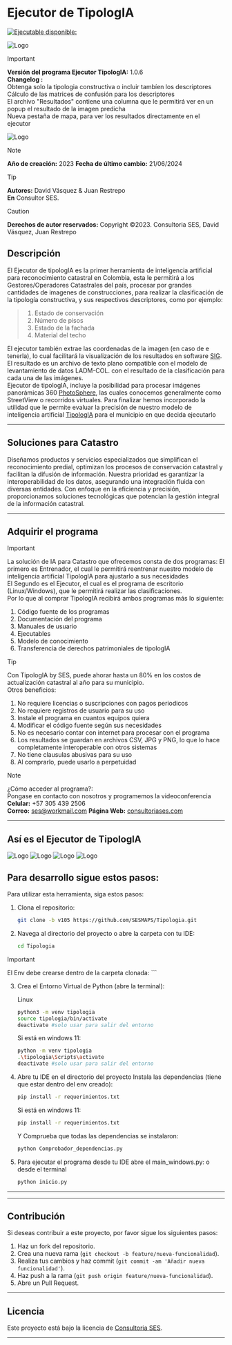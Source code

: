 # Ejecutor de TipologIA
[![Ejecutable disponible:](https://github.com/SESMAPS/Ejecutor102/actions/workflows/deployment.yml/badge.svg?branch=v103)](https://github.com/SESMAPS/Ejecutor102/actions/workflows/deployment.yml)

![Logo](https://consultoriases.com/wp-content/uploads/2022/06/SES_Black.png)

> [!IMPORTANT]
> **Versión del programa Ejecutor TipologIA:** 1.0.6 <br>
> **Changelog :**  
>  Obtenga solo la tipologia constructiva o incluir tambíen los descriptores <br>
> Cálculo de las matrices de confusión para los descriptores <br>
> El archivo "Resultados" contiene una columna que le permitirá ver en un popup el resultado de la imagen predicha <br>
>Nueva pestaña de mapa, para ver los resultados directamente en el ejecutor

![Logo](img/1_inicio.png)


> [!NOTE]
> **Año de creación:** 2023
> **Fecha de último cambio:** 21/06/2024


> [!TIP]
> **Autores:** David Vásquez & Juan Restrepo <br>
>**En** Consultor SES. 


> [!CAUTION]
> **Derechos de autor reservados:** 
> Copyright ©2023. Consultoria SES, David Vásquez, Juan Restrepo

## Descripción

El Ejecutor de tipologIA es la primer herramienta de inteligencia artificial para reconocimiento catastral en Colombia, esta le  permitirá a los Gestores/Operadores Catastrales del país, procesar por grandes cantidades de imagenes de construcciones, para realizar la clasificación de la tipología constructiva, y sus respectivos descriptores, como por ejemplo:
>1. Estado de conservación
>2. Número de pisos
>3. Estado de la fachada
>4. Material del techo

El ejecutor también extrae las coordenadas de la imagen (en caso de e tenerla), lo cual facilitará la visualización de los resultados en software [SIG](https://qgis.org/).
El resultado es un archivo de texto plano compatible con el modelo de levantamiento de datos LADM-COL. con el resultado de la clasificación para cada una de las imágenes.<br>
Ejecutor de tipologIA, incluye la posibilidad para procesar imágenes panorámicas 360 [PhotoSphere](https://en.wikipedia.org/wiki/Panorama), las cuales conocemos generalmente como StreetView o recorridos virtuales.
Para finalizar hemos incorporado la utilidad que le permite evaluar la precisión de nuestro modelo de inteligencia artificial [TipologIA](https://consultoriases.com/inteligencia-artificial-catastro/) para el municipio en que decida ejecutarlo


---

## Soluciones para Catastro

Diseñamos productos y servicios especializados que simplifican el reconocimiento predial, optimizan los procesos de conservación catastral y facilitan la difusión de información. Nuestra prioridad es garantizar la interoperabilidad de los datos, asegurando una integración fluida con diversas entidades. Con enfoque en la eficiencia y precisión, proporcionamos soluciones tecnológicas que potencian la gestión integral de la información catastral.

---

## Adquirir el programa
> [!IMPORTANT]
>  La solución de IA para Catastro que ofrecemos consta de dos programas:
>El primero es Entrenador, el cual le permitirá reentrenar nuestro modelo de inteligencia artificial TipologIA para ajustarlo a sus necesidades<br>
>El Segundo es el Ejecutor, el cual es el programa de escritorio (Linux/Windows), que le permitirá realizar las clasificaciones.<br>
>Por lo que al comprar TipologIA recibirá ambos programas más lo siguiente:<br>
> 1. Código fuente de los programas
> 2. Documentación del programa
> 3. Manuales de usuario
> 4. Ejecutables
> 5. Modelo de conocimiento
> 6. Transferencia de derechos patrimoniales de tipologIA

> [!TIP]
> Con TipologIA by SES, puede ahorar hasta un 80% en los costos de actualización catastral al año para su municipio.<br>
> Otros beneficios:<br>
> 1. No requiere licencias o suscripciones con pagos periodicos
> 2. No requiere registros de usuario para su uso
> 3. Instale el programa en cuantos equipos quiera
> 4. Modificar el código fuente según sus necesidades
> 5. No es necesario contar con internet para procesar con el programa
> 6. Los resultados se guardan en archivos CSV, JPG y PNG, lo que lo hace completamente interoperable con otros sistemas
> 7. No tiene clausulas abusivas para su uso
> 8. Al comprarlo, puede usarlo a perpetuidad


> [!NOTE]
> ¿Cómo acceder al programa?:<br>
> Pongase en contacto con nosotros y programemos la videoconferencia
> **Celular:** +57 305 439 2506<br>
> **Correo:** [ses@workmail.com](mailto:ses@workmail.com)
> **Página Web:** [consultoriases.com](https://consultoriases.com)


---
## Así es el Ejecutor de TipologIA
![Logo](img/2-Procesar.png)
![Logo](img/4_Evaluar.png)
![Logo](img/5_esfericas.png)
![Logo](img/6_acerda.png)


## Para desarrollo sigue estos pasos:

Para utilizar esta herramienta, siga estos pasos:

1. Clona el repositorio:
    ```sh
    git clone -b v105 https://github.com/SESMAPS/Tipologia.git
    ```

2. Navega al directorio del proyecto o abre la carpeta con tu IDE:
    ```sh
    cd Tipologia

> [!IMPORTANT]
> El Env debe crearse dentro de la carpeta clonada:   ```
3. Crea el Entorno Virtual de Python (abre la terminal): 

    Linux
    ```sh
    python3 -m venv tipologia
    source tipologia/bin/activate
    deactivate #solo usar para salir del entorno
    ```
    Si está en windows 11:
    ```sh
    python -m venv tipologia
    .\tipologia\Scripts\activate
    deactivate #solo usar para salir del entorno
    ```
4. Abre tu IDE en el directorio del proyecto
   Instala las dependencias (tiene que estar dentro del env creado):
    ```sh
    pip install -r requerimientos.txt
    ```
    Si está en windows 11:
    ```sh
    pip install -r requerimientos.txt
    ```
    Y Comprueba que todas las dependencias se instalaron:
    ```sh
    python Comprobador_dependencias.py
    ```

5. Para ejecutar el programa desde tu IDE abre el main_windows.py:
    o desde el terminal
    ```sh
    python inicio.py
    ```
   

---

---

## Contribución

Si deseas contribuir a este proyecto, por favor sigue los siguientes pasos:

1. Haz un fork del repositorio.
2. Crea una nueva rama (`git checkout -b feature/nueva-funcionalidad`).
3. Realiza tus cambios y haz commit (`git commit -am 'Añadir nueva funcionalidad'`).
4. Haz push a la rama (`git push origin feature/nueva-funcionalidad`).
5. Abre un Pull Request.

---

## Licencia

Este proyecto está bajo la licencia de [Consultoria SES](https://consultoriases.com).

---
